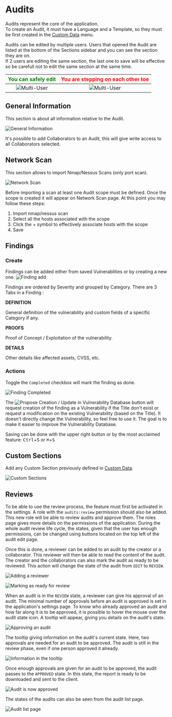 # Audits

Audits represent the core of the application.  
To create an Audit, it must have a Language and a Template, so they must be first created in the [Custom Data](/data?id=custom-data) menu.  

Audits can be edited by multiple users. Users that opened the Audit are listed at the bottom of the Sections sidebar and you can see the section they are on.  
If 2 users are editing the same section, the last one to save will be effective so be carefull not to edit the same section at the same time.

| <span style="color:green">You can safely edit</span>  | <span style="color:red">You are stepping on each other toe</span> |
|:-----------------------------------------------------:|:-----------------------------------------------------------------:| 
| ![Multi-User](/_images/audit_multiuser_different.png) | ![Multi-User](/_images/audit_multiuser_same.png)                  |

## General Information

This section is about all information relative to the Audit.

![General Information](/_images/audits_general.png)

It's possible to add Collaborators to an Audit, this will give write access to all Collaborators selected.

## Network Scan

This section allows to import Nmap/Nessus Scans (only port scan).

![Network Scan](/_images/audits_network.png)

Before importing a scan at least one Audit scope must be defined.
Once the scope is created it will appear on Network Scan page.
At this point you may follow these steps: 

1. Import nmap/nessus scan
2. Select all the hosts associated with the scope
3. Click the + symbol to effectively associate hosts with the scope
4. Save

## Findings

### Create

Findings can be added either from saved Vulnerablities or by creating a new one.
![Finding add](/_images/finding_add.png)

Findings are ordered by Severity and grouped by Category. There are 3 Tabs in a Finding :

**DEFINITION**

General definition of the vulnerability and custom fields of a specific Category if any.

**PROOFS**

Proof of Concept / Exploitation of the vulnerability.

**DETAILS**

Other details like affected assets, CVSS, etc.

### Actions

Toggle the `Completed` checkbox will mark the finding as done.

![Finding Completed](/_images/finding_completed.png)

The ![Propose Creation / Update in Vulnerability Database](/_images/finding_update_vuln_button.png) button will request creation of the finding as a Vulnerability if the Title don't exist or request a modification on the existing Vulnerability (based on the Title). It doesn't directly change the Vulnerability, so feel free to use it. The goal is to make it easier to improve the Vulnerability Database.

Saving can be done with the upper right button or by the most acclaimed feature: <kbd>Ctrl</kbd>+<kbd>S</kbd> or <kbd>&#8984;</kbd>+<kbd>S</kbd>

## Custom Sections

Add any Custom Section previously defined in [Custom Data](/data?id=custom-sections).

![Custom Sections](/_images/audit_custom_section_add.png)

## Reviews

To be able to use the review process, the feature must first be activated in the settings. A role with the `audits:review` permission should also be added. This new role will be able to review audits and approve them. The roles page gives more details on the permissions of the application. During the whole audit review life cycle, the states, given that the user has enough permissions, can be changed using buttons located on the top left of the audit edit page. 

Once this is done, a reviewer can be added to an audit by the creator or a collaborator. This reviewer will then be able to read the content of the audit. The creator and the collaborators can also mark the audit as ready to be reviewed. This action will change the state of the audit from `EDIT` to `REVIEW`.

![Adding a reviewer](/_images/adding_reviewer.png)

![Marking as ready for review](/_images/mark_for_review.png)

When an audit is in the `REVIEW` state, a reviewer can give his approval of an audit. The minimal number of approvals before an audit is approved is set in the application's settings page. To know who already approved an audit and how far along it is to be approved, it is possible to hover the mouse over the audit state icon. A tooltip will appear, giving you details on the audit's state. 

![Approving an audit](/_images/approving_report.png)

The tooltip giving information on the audit's current state. Here, two approvals are needed for an audit to be approved. The audit is still in the review phase, even if one person approved it already. 

![Information in the tooltip](/_images/audit_state_tooltip.png)

Once enough approvals are given for an audit to be approved, the audit passes to the `APPROVED` state. In this state, the report is ready to be downloaded and sent to the client. 

![Audit is now approved](/_images/approved_audit.png)

The states of the audits can also be seen from the audit list page. 

![Audit list page](/_images/audit_list_states.png)
